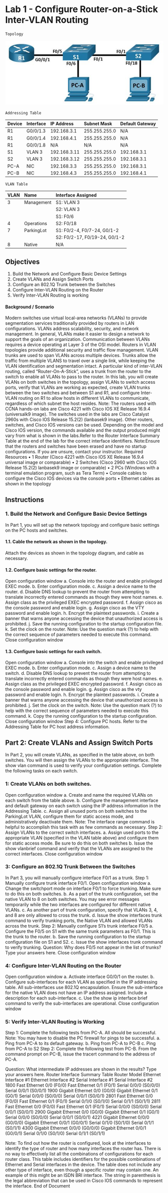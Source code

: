# Lab 1 - Configure Router-on-a-Stick Inter-VLAN Routing

	Topology

 ![](/Labworks/Lab_01/img/scheme.JPG "Topology")
 
	Addressing Table

|Device	|Interface	|IP Address		|Subnet	Mask	|Default Gateway|
|:------|:----------|:--------------|:--------------|:---------------
|R1		|G0/0/1.3	|192.168.3.1	|255.255.255.0	|N/A
|R1 	|G0/0/1.4	|192.168.4.1	|255.255.255.0	|N/A
|R1		|G0/0/1.8	|N/A		 	|N/A			|N/A
|S1		|VLAN 3		|192.168.3.11 	|255.255.255.0	|192.168.3.1
|S2		|VLAN 3		|192.168.3.12	|255.255.255.0	|192.168.3.1
|PC-A 	|NIC		|192.168.3.3	|255.255.255.0	|192.168.3.1
|PC-B	|NIC		|192.168.4.3	|255.255.255.0	|192.168.4.1

	VLAN Table
	
|VLAN 	|Name 			|Interface Assigned
|:------|:--------------|:-----------------
|3 		|Management		|S1: VLAN 3
|		|				|S2: VLAN 3
|		|				|S1: F0/6
|4		|Operations		|S2: F0/18
|7		|ParkingLot		|S1: F0/2-4, F0/7-24, G0/1-2 
|		|				|S2: F0/2-17, F0/19-24, G0/1-2 
|8		|Native			|N/A


## Objectives
1. Build the Network and Configure Basic Device Settings
2. Create VLANs and Assign Switch Ports
3. Configure an 802.1Q Trunk between the Switches
4. Configure Inter-VLAN Routing on the Router
5. Verify Inter-VLAN Routing is working


#### Background / Scenario
Modern switches use virtual local-area networks (VLANs) to provide segmentation services traditionally provided by routers in LAN configurations. VLANs address scalability, security, and network management. In general, VLANs make it easier to design a network to support the goals of an organization. Communication between VLANs requires a device operating at Layer 3 of the OSI model. Routers in VLAN topologies provide additional security and traffic flow management.
VLAN trunks are used to span VLANs across multiple devices. Trunks allow the traffic from multiple VLANS to travel over a single link, while keeping the VLAN identification and segmentation intact. A particular kind of inter-VLAN routing, called “Router-On-A-Stick”, uses a trunk from the router to the switch to enable all VLANs to pass to the router.
In this lab, you will create VLANs on both switches in the topology, assign VLANs to switch access ports, verify that VLANs are working as expected, create VLAN trunks between the two switches and between S1 and R1, and configure Inter-VLAN routing on R1 to allow hosts in different VLANs to communicate, regardless of which subnet the host resides. 
Note: The routers used with CCNA hands-on labs are Cisco 4221 with Cisco IOS XE Release 16.9.4 (universalk9 image). The switches used in the labs are Cisco Catalyst 2960s with Cisco IOS Release 15.2(2) (lanbasek9 image). Other routers, switches, and Cisco IOS versions can be used. Depending on the model and Cisco IOS version, the commands available and the output produced might vary from what is shown in the labs.Refer to the Router Interface Summary Table at the end of the lab for the correct interface identifiers.
Note:Ensure that the routers and switches have been erased and have no startup configurations. If you are unsure, contact your instructor.
Required Resources
•	1 Router (Cisco 4221 with Cisco IOS XE Release 16.9.4 universal image or comparable)
•	2 Switches (Cisco 2960 with Cisco IOS Release 15.2(2) lanbasek9 image or comparable)
•	2 PCs (Windows with a terminal emulation program, such as Tera Term)
•	Console cables to configure the Cisco IOS devices via the console ports
•	Ethernet cables as shown in the topology

## Instructions
### 1. Build the Network and Configure Basic Device Settings
In Part 1, you will set up the network topology and configure basic settings on the PC hosts and switches.
#### 1.1. Cable the network as shown in the topology.
Attach the devices as shown in the topology diagram, and cable as necessary.
#### 1.2. Configure basic settings for the router.
Open configuration window
a.	Console into the router and enable privileged EXEC mode.
b.	Enter configuration mode.
c.	Assign a device name to the router.
d.	Disable DNS lookup to prevent the router from attempting to translate incorrectly entered commands as though they were host names.
e.	Assign class as the privileged EXEC encrypted password.
f.	Assign cisco as the console password and enable login.
g.	Assign cisco as the VTY password and enable login.
h.	Encrypt the plaintext passwords.
i.	Create a banner that warns anyone accessing the device that unauthorized access is prohibited.
j.	Save the running configuration to the startup configuration file.
k.	Set the clock on the router.
Note: Use the question mark (?) to help with the correct sequence of parameters needed to execute this command.
Close configuration window

#### 1.3. Configure basic settings for each switch.
Open configuration window
a.	Console into the switch and enable privileged EXEC mode.
b.	Enter configuration mode.
c.	Assign a device name to the switch.
d.	Disable DNS lookup to prevent the router from attempting to translate incorrectly entered commands as though they were host names.
e.	Assign class as the privileged EXEC encrypted password.
f.	Assign cisco as the console password and enable login.
g.	Assign cisco as the vty password and enable login.
h.	Encrypt the plaintext passwords.
i.	Create a banner that warns anyone accessing the device that unauthorized access is prohibited.
j.	Set the clock on the switch.
Note: Use the question mark (?) to help with the correct sequence of parameters needed to execute this command.
k.	Copy the running configuration to the startup configuration.
Close configuration window
Step 4: Configure PC hosts.
Refer to the Addressing Table for PC host address information.

## Part 2: Create VLANs and Assign Switch Ports
In Part 2, you will create VLANs, as specified in the table above, on both switches. You will then assign the VLANs to the appropriate interface. The show vlan command is used to verify your configuration settings. Complete the following tasks on each switch.

### 1: Create VLANs on both switches.
Open configuration window
a.	Create and name the required VLANs on each switch from the table above.
b.	Configure the management interface and default gateway on each switch using the IP address information in the Addressing Table. 
c.	Assign all unused ports on both switches to the ParkingLot VLAN, configure them for static access mode, and administratively deactivate them.
Note: The interface range command is helpful to accomplish this task with as few commands as necessary.
Step 2: Assign VLANs to the correct switch interfaces.
a.	Assign used ports to the appropriate VLAN (specified in the VLAN table above) and configure them for static access mode. Be sure to do this on both switches
b.	Issue the show vlanbrief command and verify that the VLANs are assigned to the correct interfaces.
Close configuration window

### 3: Configure an 802.1Q Trunk Between the Switches
In Part 3, you will manually configure interface F0/1 as a trunk.
Step 1: Manually configure trunk interface F0/1.
Open configuration window
a.	Change the switchport mode on interface F0/1 to force trunking. Make sure to do this on both switches.
b.	As a part of the trunk configuration, set the native VLAN to 8 on both switches. You may see error messages temporarily while the two interfaces are configured for different native VLANs.
c.	As another part of trunk configuration, specify that VLANs 3, 4, and 8 are only allowed to cross the trunk.
d.	Issue the show interfaces trunk command to verify trunking ports, the Native VLAN and allowed VLANs across the trunk.
Step 2: Manually configure S1’s trunk interface F0/5
a.	Configure the F0/5 on S1 with the same trunk parameters as F0/1. This is the trunk to the router.
b.	Save the running configuration to the startup configuration file on S1 and S2.
c.	Issue the show interfaces trunk command to verify trunking.
Question:
Why does F0/5 not appear in the list of trunks?
Type your answers here.
Close configuration window


### 4: Configure Inter-VLAN Routing on the Router
Open configuration window
a.	Activate interface G0/0/1 on the router.
b.	Configure sub-interfaces for each VLAN as specified in the IP addressing table. All sub-interfaces use 802.1Q encapsulation. Ensure the sub-interface for the native VLAN does not have an IP address assigned. Include a description for each sub-interface.
c.	Use the show ip interface brief command to verify the sub-interfaces are operational.
Close configuration window

### 5: Verify Inter-VLAN Routing is Working
Step 1: Complete the following tests from PC-A. All should be successful.
Note: You may have to disable the PC firewall for pings to be successful.
a.	Ping from PC-A to its default gateway.
b.	Ping from PC-A to PC-B
c.	Ping from PC-A to S2
Step 2: Complete the following test from PC-B.
From the command prompt on PC-B, issue the tracert command to the address of PC-A.

Question:
What intermediate IP addresses are shown in the results?
Type your answers here.
Router Interface Summary Table
Router Model	Ethernet Interface #1	Ethernet Interface #2	Serial Interface #1	Serial Interface #2
1800	Fast Ethernet 0/0 (F0/0)	Fast Ethernet 0/1 (F0/1)	Serial 0/0/0 (S0/0/0)	Serial 0/0/1 (S0/0/1)
1900	Gigabit Ethernet 0/0 (G0/0)	Gigabit Ethernet 0/1 (G0/1)	Serial 0/0/0 (S0/0/0)	Serial 0/0/1 (S0/0/1)
2801	Fast Ethernet 0/0 (F0/0)	Fast Ethernet 0/1 (F0/1)	Serial 0/1/0 (S0/1/0)	Serial 0/1/1 (S0/1/1)
2811	Fast Ethernet 0/0 (F0/0)	Fast Ethernet 0/1 (F0/1)	Serial 0/0/0 (S0/0/0)	Serial 0/0/1 (S0/0/1)
2900	Gigabit Ethernet 0/0 (G0/0)	Gigabit Ethernet 0/1 (G0/1)	Serial 0/0/0 (S0/0/0)	Serial 0/0/1 (S0/0/1)
4221	Gigabit Ethernet 0/0/0 (G0/0/0)	Gigabit Ethernet 0/0/1 (G0/0/1)	Serial 0/1/0 (S0/1/0)	Serial 0/1/1 (S0/1/1)
4300	Gigabit Ethernet 0/0/0 (G0/0/0)	Gigabit Ethernet 0/0/1 (G0/0/1)	Serial 0/1/0 (S0/1/0)	Serial 0/1/1 (S0/1/1)

Note: To find out how the router is configured, look at the interfaces to identify the type of router and how many interfaces the router has. There is no way to effectively list all the combinations of configurations for each router class. This table includes identifiers for the possible combinations of Ethernet and Serial interfaces in the device. The table does not include any other type of interface, even though a specific router may contain one. An example of this might be an ISDN BRI interface. The string in parenthesis is the legal abbreviation that can be used in Cisco IOS commands to represent the interface.
End of Document

